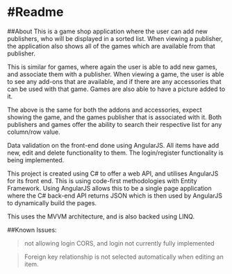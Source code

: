 #Readme
==

##About
This is a game shop application where the user can add new publishers, who will be displayed in a sorted list. When viewing a publisher, the application also shows all of the games which are available from that publisher.

This is similar for games, where again the user is able to add new games, and associate them with a publisher. When viewing a game, the user is able to see any add-ons that are available, and if there are any accessories that can be used with that game. Games are also able to have a picture added to it.

The above is the same for both the addons and accessories, expect showing the game, and the games publisher that is associated with it. Both publishers and games offer the ability to search their respective list for any column/row value.

Data validation on the front-end done using AngularJS. All items have add new, edit and delete functionality to them. The login/register functionality is being implemented.

This project is created using C# to offer a web API, and utilises AngularJS for its front end. This is using code-first methodologies with Entity Framework. Using AngularJS allows this to be a single page application where the C# back-end API returns JSON which is then used by AngularJS to dynamically build the pages.

This uses the MVVM architecture, and is also backed using LINQ.

##Known Issues:
> not allowing login CORS, and login not currently fully implemented

> Foreign key relationship is not selected automatically when editing an item.
